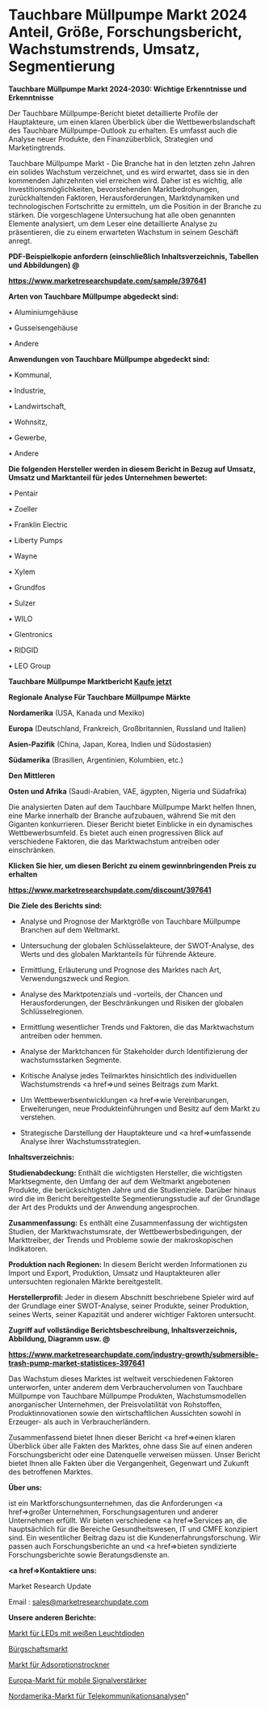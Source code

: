 # Tauchbare Müllpumpe Markt 2024 Anteil, Größe, Forschungsbericht, Wachstumstrends, Umsatz, Segmentierung

<strong>Tauchbare Müllpumpe Markt 2024-2030: Wichtige Erkenntnisse und Erkenntnisse</strong>

Der Tauchbare Müllpumpe-Bericht bietet detaillierte Profile der Hauptakteure, um einen klaren Überblick über die Wettbewerbslandschaft des Tauchbare Müllpumpe-Outlook zu erhalten. Es umfasst auch die Analyse neuer Produkte, den Finanzüberblick, Strategien und Marketingtrends.

Tauchbare Müllpumpe Markt - Die Branche hat in den letzten zehn Jahren ein solides Wachstum verzeichnet, und es wird erwartet, dass sie in den kommenden Jahrzehnten viel erreichen wird. Daher ist es wichtig, alle Investitionsmöglichkeiten, bevorstehenden Marktbedrohungen, zurückhaltenden Faktoren, Herausforderungen, Marktdynamiken und technologischen Fortschritte zu ermitteln, um die Position in der Branche zu stärken. Die vorgeschlagene Untersuchung hat alle oben genannten Elemente analysiert, um dem Leser eine detaillierte Analyse zu präsentieren, die zu einem erwarteten Wachstum in seinem Geschäft anregt.



<strong><b>PDF-Beispielkopie anfordern (einschließlich Inhaltsverzeichnis, Tabellen und Abbildungen) @ </b></strong>

<strong><a href=https://www.marketresearchupdate.com/sample/397641>

<strong>https://www.marketresearchupdate.com/sample/397641</u></a></strong></strong>



<strong>Arten von Tauchbare Müllpumpe abgedeckt sind:</strong>

• Aluminiumgehäuse

• Gusseisengehäuse

• Andere



<strong>Anwendungen von Tauchbare Müllpumpe abgedeckt sind:</strong>

• Kommunal,

• Industrie,

• Landwirtschaft,

• Wohnsitz,

• Gewerbe,

• Andere



<strong>Die folgenden Hersteller werden in diesem Bericht in Bezug auf Umsatz, Umsatz und Marktanteil für jedes Unternehmen bewertet:</strong>

• Pentair

• Zoeller

• Franklin Electric

• Liberty Pumps

• Wayne

• Xylem

• Grundfos

• Sulzer

• WILO

• Glentronics

• RIDGID

• LEO Group



<strong>Tauchbare Müllpumpe Marktbericht <a href=https://www.marketresearchupdate.com/buynow/397641>Kaufe jetzt</a></strong>



<strong>Regionale Analyse Für Tauchbare Müllpumpe Märkte</strong>



<strong>Nordamerika</strong> (USA, Kanada und Mexiko)



<strong>Europa</strong> (Deutschland, Frankreich, Großbritannien, Russland und Italien)



<strong>Asien-Pazifik</strong> (China, Japan, Korea, Indien und Südostasien)



<strong>Südamerika</strong> (Brasilien, Argentinien, Kolumbien, etc.)



<strong>Den Mittleren</strong> 

<strong>Osten und Afrika</strong> (Saudi-Arabien, VAE, ägypten, Nigeria und Südafrika)

Die analysierten Daten auf dem Tauchbare Müllpumpe Markt helfen Ihnen, eine Marke innerhalb der Branche aufzubauen, während Sie mit den Giganten konkurrieren. Dieser Bericht bietet Einblicke in ein dynamisches Wettbewerbsumfeld. Es bietet auch einen progressiven Blick auf verschiedene Faktoren, die das Marktwachstum antreiben oder einschränken.



<strong>Klicken Sie hier, um diesen Bericht zu einem gewinnbringenden Preis zu erhalten
</strong>

<strong><a href=https://www.marketresearchupdate.com/discount/397641>https://www.marketresearchupdate.com/discount/397641</b></u></strong></a>



<strong>Die Ziele des Berichts sind:</strong>

- Analyse und Prognose der Marktgröße von Tauchbare Müllpumpe Branchen auf dem Weltmarkt.

- Untersuchung der globalen Schlüsselakteure, der SWOT-Analyse, des Werts und des globalen Marktanteils für führende Akteure.

- Ermittlung, Erläuterung und Prognose des Marktes nach Art, Verwendungszweck und Region.

- Analyse des Marktpotenzials und -vorteils, der Chancen und Herausforderungen, der Beschränkungen und Risiken der globalen Schlüsselregionen.

- Ermittlung wesentlicher Trends und Faktoren, die das Marktwachstum antreiben oder hemmen.

- Analyse der Marktchancen für Stakeholder durch Identifizierung der wachstumsstarken Segmente.

- Kritische Analyse jedes Teilmarktes hinsichtlich des individuellen Wachstumstrends <a href=>und</a> seines Beitrags zum Markt.

- Um Wettbewerbsentwicklungen <a href=>wie</a> Vereinbarungen, Erweiterungen, neue Produkteinführungen und Besitz auf dem Markt zu verstehen.

- Strategische Darstellung der Hauptakteure und <a href=>umfas</a>sende Analyse ihrer Wachstumsstrategien.



<strong>Inhaltsverzeichnis:</strong>



<strong>Studienabdeckung:</strong> Enthält die wichtigsten Hersteller, die wichtigsten Marktsegmente, den Umfang der auf dem Weltmarkt angebotenen Produkte, die berücksichtigten Jahre und die Studienziele. Darüber hinaus wird die im Bericht bereitgestellte Segmentierungsstudie auf der Grundlage der Art des Produkts und der Anwendung angesprochen.



<strong>Zusammenfassung:</strong> Es enthält eine Zusammenfassung der wichtigsten Studien, der Marktwachstumsrate, der Wettbewerbsbedingungen, der Markttreiber, der Trends und Probleme sowie der makroskopischen Indikatoren.



<strong>Produktion nach Regionen:</strong> In diesem Bericht werden Informationen zu Import und Export, Produktion, Umsatz und Hauptakteuren aller untersuchten regionalen Märkte bereitgestellt.



<strong>Herstellerprofil:</strong> Jeder in diesem Abschnitt beschriebene Spieler wird auf der Grundlage einer SWOT-Analyse, seiner Produkte, seiner Produktion, seines Werts, seiner Kapazität und anderer wichtiger Faktoren untersucht.



<strong><b>Zugriff auf vollständige Berichtsbeschreibung, Inhaltsverzeichnis, Abbildung, Diagramm usw. @ </b></strong>

<strong><a href=https://www.marketresearchupdate.com/industry-growth/submersible-trash-pump-market-statistices-397641>https://www.marketresearchupdate.com/industry-growth/submersible-trash-pump-market-statistices-397641</a></strong>

Das Wachstum dieses Marktes ist weltweit verschiedenen Faktoren unterworfen, unter anderem dem Verbrauchervolumen von Tauchbare Müllpumpe von Tauchbare Müllpumpe Produkten, Wachstumsmodellen anorganischer Unternehmen, der Preisvolatilität von Rohstoffen, Produktinnovationen sowie den wirtschaftlichen Aussichten sowohl in Erzeuger- als auch in Verbraucherländern.

Zusammenfassend bietet Ihnen dieser Bericht <a href=>einen</a> klaren Überblick über alle Fakten des Marktes, ohne dass Sie auf einen anderen Forschungsbericht oder eine Datenquelle verweisen müssen. Unser Bericht bietet Ihnen alle Fakten über die Vergangenheit, Gegenwart und Zukunft des betroffenen Marktes.



<strong>Über uns:</strong>

 ist ein Marktforschungsunternehmen, das die Anforderungen <a href=>großer</a> Unternehmen, Forschungsagenturen und anderer Unternehmen erfüllt. Wir bieten verschiedene <a href=>Services</a> an, die hauptsächlich für die Bereiche Gesundheitswesen, IT und CMFE konzipiert sind. Ein wesentlicher Beitrag dazu ist die Kundenerfahrungsforschung. Wir passen auch Forschungsberichte an und <a href=>bieten</a> syndizierte Forschungsberichte sowie Beratungsdienste an.



<strong><a href=>Kontaktiere uns:</a></strong>

Market Research Update

Email : sales@marketresearchupdate.com



<strong>Unsere anderen Berichte:</strong>

<a href=https://www.linkedin.com/pulse/white-light-emitting-diodes-leds-market-has>Markt für LEDs mit weißen Leuchtdioden</a>

<a href=https://www.linkedin.com/pulse/surety-market-2023-remarking-enormous-growth>Bürgschaftsmarkt</a>

<a href=https://www.linkedin.com/pulse/desiccant-dryer-market-analysis-segment-region>Markt für Adsorptionstrockner</a>

<a href=https://www.linkedin.com/pulse/europe-mobile-signal-booster-market-overview>Europa-Markt für mobile Signalverstärker</a>

<a href=https://www.linkedin.com/pulse/north-america-telecom-analytics-market-wjflc/>Nordamerika-Markt für Telekommunikationsanalysen</a>"
